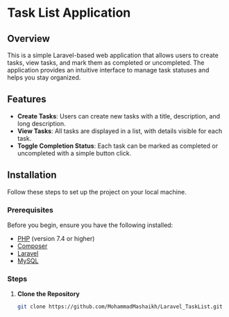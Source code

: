 # Task List Application

## Overview

This is a simple Laravel-based web application that allows users to create tasks, view tasks, and mark them as completed or uncompleted. The application provides an intuitive interface to manage task statuses and helps you stay organized.

## Features

- **Create Tasks**: Users can create new tasks with a title, description, and long description.
- **View Tasks**: All tasks are displayed in a list, with details visible for each task.
- **Toggle Completion Status**: Each task can be marked as completed or uncompleted with a simple button click.

## Installation

Follow these steps to set up the project on your local machine.

### Prerequisites

Before you begin, ensure you have the following installed:
- [PHP](https://www.php.net/) (version 7.4 or higher)
- [Composer](https://getcomposer.org/)
- [Laravel](https://laravel.com/docs)
- [MySQL](https://www.mysql.com/)

### Steps

1. **Clone the Repository**

   ```bash
   git clone https://github.com/MohammadMashaikh/Laravel_TaskList.git

